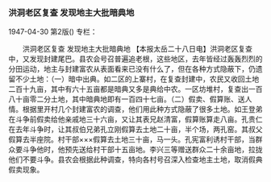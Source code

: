 ### 洪洞老区复查  发现地主大批暗典地

1947-04-30
第2版()
专栏：

　　洪洞老区复查
    发现地主大批暗典地
    【本报太岳二十八日电】洪洞老区复查中，又发现封建尾巴。县农会号召普遍追老根，这些地区，去年皆经过轰轰烈烈的分田运动，地主与封建富农从表面看来已没有什么了，但在各种方式隐蔽下，仍遗留不少土地：（一）暗中出典。如二区的上寨村，在复查封建中，农民又收回土地二百十九亩，其中有六十五亩都是暗典又多是典给中农。一区坊堆村，复查出一百八十亩零二分土地，其中暗典地即有一百四十七亩。（二）假卖、假算账、送人情。根据里开村几个封建富农的调查，他们用此种方式隐蔽了很多土地。如王登弟在斗争前假卖给他亲戚地三十六亩，又让其表兄赵清富，假算账算走八亩。孔贵仁在去年斗争时，让其叔伯兄弟孔立刚假算去土地二十亩，半个场，两孔窑。其叔父假算去半座院。村干部×××假算去土地三十亩，马一头。孔宪富利诱村干部，当群众要斗争他时，他预先送给村干部十五亩地。李兴三等赠送群众二十余亩地，拉拢他们不要斗争。县农会根据此种调查，特向各村号召深入检查地主土地，取消假典假卖现象。
